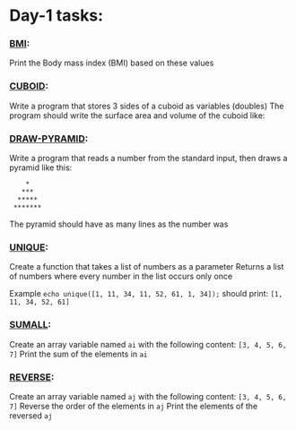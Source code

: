 # Day-1 tasks:

### [BMI](../day-1/bmi.php):

Print the Body mass index (BMI) based on these values

### [CUBOID](../day-1/cuboid.php):

Write a program that stores 3 sides of a cuboid as variables (doubles)
The program should write the surface area and volume of the cuboid like:

### [DRAW-PYRAMID](../day-1/drawPyramid.php):

Write a program that reads a number from the standard input, then draws a
pyramid like this:
```
    *
   ***
  *****
 *******
 ```
The pyramid should have as many lines as the number was

### [UNIQUE](../day-1/unique.php):

Create a function that takes a list of numbers as a parameter
Returns a list of numbers where every number in the list occurs only once

Example
`echo unique([1, 11, 34, 11, 52, 61, 1, 34]);`
should print: `[1, 11, 34, 52, 61]`  

### [SUMALL](../day-1/sumall.php):

Create an array variable named `ai` with the following content: `[3, 4, 5, 6, 7]`
Print the sum of the elements in `ai`

### [REVERSE](../day-1/reverse.php):

Create an array variable named `aj` with the following content: `[3, 4, 5, 6, 7]`
Reverse the order of the elements in `aj`
Print the elements of the reversed `aj`